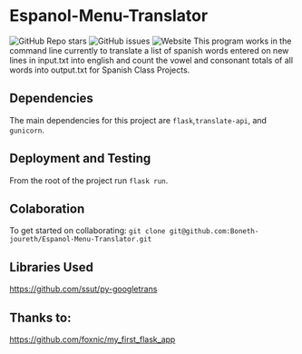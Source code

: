 # Espanol-Menu-Translator
![GitHub Repo stars](https://img.shields.io/github/stars/Boneth-joureth/Espanol-Menu-Translator) ![GitHub issues](https://img.shields.io/github/issues/Boneth-joureth/Espanol-Menu-Translator) ![Website](https://img.shields.io/badge/website-deployed-success)
This program works in the command line currently to translate a list of spanish words entered
on new lines in input.txt into english and count the vowel and consonant totals of all words into output.txt for Spanish Class Projects.

## Dependencies
The main dependencies for this project are `flask`,`translate-api`, and `gunicorn`.

## Deployment and Testing
From the root of the project run `flask run`.

## Colaboration
To get started on collaborating:
`git clone git@github.com:Boneth-joureth/Espanol-Menu-Translator.git`

## Libraries Used
https://github.com/ssut/py-googletrans

## Thanks to:
https://github.com/foxnic/my_first_flask_app
